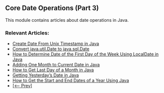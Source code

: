 ## Core Date Operations (Part 3)
This module contains articles about date operations in Java.

### Relevant Articles:

- [Create Date From Unix Timestamp in Java](https://www.baeldung.com/java-date-unix-timestamp)
- [Convert java.util.Date to java.sql.Date](https://www.baeldung.com/java-convert-util-date-to-sql)
- [How to Determine Date of the First Day of the Week Using LocalDate in Java](https://www.baeldung.com/java-first-day-of-the-week)
- [Adding One Month to Current Date in Java](https://www.baeldung.com/java-adding-one-month-to-current-date)
- [How to Get Last Day of a Month in Java](https://www.baeldung.com/java-last-day-month)
- [Getting Yesterday’s Date in Java](https://www.baeldung.com/java-find-yesterdays-date)
- [How to Get the Start and End Dates of a Year Using Java](https://www.baeldung.com/java-date-year-start-end)
- [[<-- Prev]](/core-java-modules/core-java-date-operations-2)
